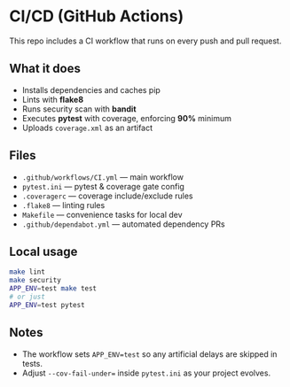 # CI/CD (GitHub Actions)

This repo includes a CI workflow that runs on every push and pull request.

## What it does
- Installs dependencies and caches pip
- Lints with **flake8**
- Runs security scan with **bandit**
- Executes **pytest** with coverage, enforcing **90%** minimum
- Uploads `coverage.xml` as an artifact

## Files
- `.github/workflows/CI.yml` — main workflow
- `pytest.ini` — pytest & coverage gate config
- `.coveragerc` — coverage include/exclude rules
- `.flake8` — linting rules
- `Makefile` — convenience tasks for local dev
- `.github/dependabot.yml` — automated dependency PRs

## Local usage
```bash
make lint
make security
APP_ENV=test make test
# or just
APP_ENV=test pytest
```

## Notes
- The workflow sets `APP_ENV=test` so any artificial delays are skipped in tests.
- Adjust `--cov-fail-under=` inside `pytest.ini` as your project evolves.
